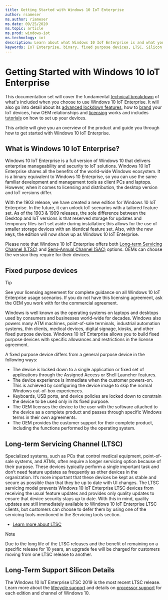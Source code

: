 ```yaml
---
title: Getting Started with Windows 10 IoT Enterprise
author: rsameser
ms.author: riameser
ms.date: 09/25/2020
ms.topic: article
ms.prod: windows-iot
ms.technology: iot
description: Learn about what Windows 10 IoT Enterprise is and what you can do with it.
keywords: IoT Enterprise, binary, fixed purpose devices, LTSC, Silicon
---
```


# Getting Started with Windows 10 IoT Enterprise
This documentation set will cover the fundamental [technical breakdown](https://docs.microsoft.com/windows/iot-enterprise/Technical_Breakdown) of what's included when you choose to use Windows 10 IoT Enterprise. It will also go into detail about its [advanced lockdown features](https://docs.microsoft.com/windows/iot-enterprise/Advanced_Lockdown_Features), how to [brand](https://docs.microsoft.com/windows/iot-enterprise/Branding) your IoT devices, how OEM relationships and [licensing](https://docs.microsoft.com/windows/iot-enterprise/Licensing) works and includes [tutorials](https://docs.microsoft.com/windows-hardware/manufacture/desktop/iot-ent-overview) on how to set up your devices.

This article will give you an overview of the product and guide you through how to get started with Windows 10 IoT Enterprise.

## What is Windows 10 IoT Enterprise?
Windows 10 IoT Enterprise is a full version of Windows 10 that delivers enterprise manageability and security to IoT solutions. Windows 10 IoT Enterprise shares all the benefits of the world-wide Windows ecosystem. It is a binary equivalent to Windows 10 Enterprise, so you can use the same familiar development and management tools as client PCs and laptops. However, when it comes to licensing and distribution, the desktop version and IoT versions differ.

With the 1903 release, we have created a new edition for Windows 10 IoT Enterprise. In the future, it can unlock IoT scenarios with a tailored feature set. As of the 1903 & 1909 releases, the sole difference between the Desktop and IoT versions is that reserved storage for updates and temporary files isn’t set aside during installation; this allows for the use of smaller storage devices with an identical feature set. Also, with the new keys, the edition will now show up as Windows 10 IoT Enterprise​.

Please note that Windows 10 IoT Enterprise offers both [Long-term Servicing Channel (LTSC)](https://docs.microsoft.com/windows/deployment/update/waas-overview#servicing-channels) and [Semi-Annual Channel (SAC)](https://docs.microsoft.com/windows/deployment/update/waas-overview#servicing-channels) options. OEMs can choose the version they require for their devices.

## Fixed purpose devices

> [!TIP]
> See your licensing agreement for complete guidance on all Windows 10 IoT Enterprise usage scenarios. If you do not have this licensing agreement, ask the OEM you work with for the commercial agreement.

Windows is well known as the operating systems on laptops and desktops used by consumers and businesses world-wide for decades.  Windows also powers many ATM machines, point-of-sale terminals, industrial automation systems, thin clients, medical devices, digital signage, kiosks, and other fixed purpose devices.  Windows 10 IoT Enterprise allows you to build fixed purpose devices with specific allowances and restrictions in the license agreement.  

A fixed purpose device differs from a general purpose device in the following ways:  
* The device is locked down to a single application or fixed set of applications through the Assigned Access or Shell Launcher features.  
* The device experience is immediate when the customer powers-on. This is achieved by configuring the device image to skip the normal Windows out-of-box experiences.
* Keyboards, USB ports, and device policies are locked down to constrain the device to be used only in its fixed purpose.  
* The OEM licenses the device to the user with the software attached to the device as a complete product and passes through specific Windows terms in their own agreements.
* The OEM provides the customer support for their complete product, including the functions performed by the operating system.

## Long-term Servicing Channel (LTSC)

Specialized systems, such as PCs that control medical equipment, point-of-sale systems, and ATMs, often require a longer servicing option because of their purpose. These devices typically perform a single important task and don’t need feature updates as frequently as other devices in the organization. It’s more important that these devices be kept as stable and secure as possible than that they be up to date with UI changes. The LTSC servicing model prevents Windows 10 IoT Enterprise LTSC devices from receiving the usual feature updates and provides only quality updates to ensure that device security stays up to date. With this in mind, quality updates are still immediately available to Windows 10 IoT Enterprise LTSC clients, but customers can choose to defer them by using one of the servicing tools mentioned in the Servicing tools section.

* [Learn more about LTSC](https://docs.microsoft.com/windows/deployment/update/waas-overview#long-term-servicing-channel)

> [!NOTE]
> Due to the long life of the LTSC releases and the benefit of remaining on a specific release for 10 years, an upgrade fee will be charged for customers moving from one LTSC release to another.

## Long-Term Support Silicon Details

The Windows 10 IoT Enterprise LTSC 2019 is the most recent LTSC release. Learn more about the [lifecycle support](https://support.microsoft.com/help/13853/windows-lifecycle-fact-sheet) and details on [processor support](https://docs.microsoft.com/windows-hardware/design/minimum/windows-processor-requirements#windows-iot-enterprise--embedded-processors) for each edition and channel of Windows 10.
